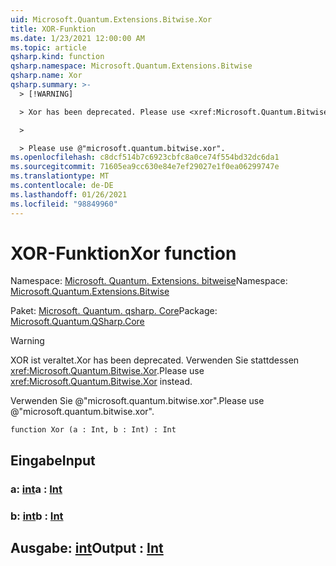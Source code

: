 ```yaml
---
uid: Microsoft.Quantum.Extensions.Bitwise.Xor
title: XOR-Funktion
ms.date: 1/23/2021 12:00:00 AM
ms.topic: article
qsharp.kind: function
qsharp.namespace: Microsoft.Quantum.Extensions.Bitwise
qsharp.name: Xor
qsharp.summary: >-
  > [!WARNING]

  > Xor has been deprecated. Please use <xref:Microsoft.Quantum.Bitwise.Xor> instead.

  >

  > Please use @"microsoft.quantum.bitwise.xor".
ms.openlocfilehash: c8dcf514b7c6923cbfc8a0ce74f554bd32dc6da1
ms.sourcegitcommit: 71605ea9cc630e84e7ef29027e1f0ea06299747e
ms.translationtype: MT
ms.contentlocale: de-DE
ms.lasthandoff: 01/26/2021
ms.locfileid: "98849960"
---
```

# <a name="xor-function"></a><span data-ttu-id="66885-102">XOR-Funktion</span><span class="sxs-lookup"><span data-stu-id="66885-102">Xor function</span></span>

<span data-ttu-id="66885-103">Namespace: [Microsoft. Quantum. Extensions. bitweise](xref:Microsoft.Quantum.Extensions.Bitwise)</span><span class="sxs-lookup"><span data-stu-id="66885-103">Namespace: [Microsoft.Quantum.Extensions.Bitwise](xref:Microsoft.Quantum.Extensions.Bitwise)</span></span>

<span data-ttu-id="66885-104">Paket: [Microsoft. Quantum. qsharp. Core](https://nuget.org/packages/Microsoft.Quantum.QSharp.Core)</span><span class="sxs-lookup"><span data-stu-id="66885-104">Package: [Microsoft.Quantum.QSharp.Core](https://nuget.org/packages/Microsoft.Quantum.QSharp.Core)</span></span>


> [!WARNING]
> <span data-ttu-id="66885-105">XOR ist veraltet.</span><span class="sxs-lookup"><span data-stu-id="66885-105">Xor has been deprecated.</span></span> <span data-ttu-id="66885-106">Verwenden Sie stattdessen <xref:Microsoft.Quantum.Bitwise.Xor>.</span><span class="sxs-lookup"><span data-stu-id="66885-106">Please use <xref:Microsoft.Quantum.Bitwise.Xor> instead.</span></span>
>
> <span data-ttu-id="66885-107">Verwenden Sie @"microsoft.quantum.bitwise.xor".</span><span class="sxs-lookup"><span data-stu-id="66885-107">Please use @"microsoft.quantum.bitwise.xor".</span></span>



```qsharp
function Xor (a : Int, b : Int) : Int
```


## <a name="input"></a><span data-ttu-id="66885-108">Eingabe</span><span class="sxs-lookup"><span data-stu-id="66885-108">Input</span></span>

### <a name="a--int"></a><span data-ttu-id="66885-109">a: [int](xref:microsoft.quantum.lang-ref.int)</span><span class="sxs-lookup"><span data-stu-id="66885-109">a : [Int](xref:microsoft.quantum.lang-ref.int)</span></span>




### <a name="b--int"></a><span data-ttu-id="66885-110">b: [int](xref:microsoft.quantum.lang-ref.int)</span><span class="sxs-lookup"><span data-stu-id="66885-110">b : [Int](xref:microsoft.quantum.lang-ref.int)</span></span>





## <a name="output--int"></a><span data-ttu-id="66885-111">Ausgabe: [int](xref:microsoft.quantum.lang-ref.int)</span><span class="sxs-lookup"><span data-stu-id="66885-111">Output : [Int](xref:microsoft.quantum.lang-ref.int)</span></span>


